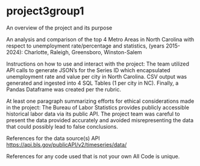 # project3group1
An overview of the project and its purpose

An analysis and comparison of the top 4 Metro Areas in North Carolina with respect to unemployment rate/percentage and statistics, (years 2015-2024):  Charlotte, Raleigh, Greensboro, Winston-Salem

Instructions on how to use and interact with the project:
The team utilized API calls to generate JSON’s for the Series ID which encapsulated unemployment rate and value per city in North Carolina.  CSV output was generated and ingested into 4 SQL Tables (1 per city in NC).  Finally, a Pandas Dataframe was created per the rubric.

At least one paragraph summarizing efforts for ethical considerations made in the project:
The Bureau of Labor Statistics provides publicly accessible historical labor data via its public API.  The project team was careful to present the data provided accurately and avoided misrepresenting the data that could possibly lead to false conclusions. 

References for the data source(s)
API https://api.bls.gov/publicAPI/v2/timeseries/data/

References for any code used that is not your own
All Code is unique.


